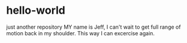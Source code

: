 # hello-world
just another repository
MY name is Jeff, I can't wait to get full range of 
motion back in my shoulder. 
This way I can excercise again. 
